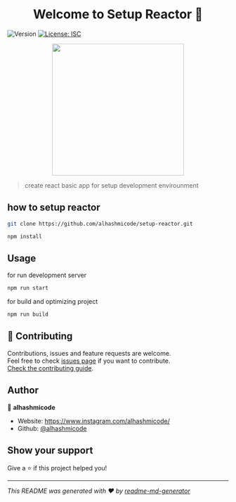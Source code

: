 <h1 align="center">Welcome to Setup Reactor 👋</h1>
<p>
  <img alt="Version" src="https://img.shields.io/badge/version-1.0.0-blue.svg?cacheSeconds=2592000" />
  <a href="#" target="_blank">
    <img alt="License: ISC" src="https://img.shields.io/badge/License-ISC-yellow.svg"/>
  </a>
</p>
<p align="center">
  <img src="https://user-images.githubusercontent.com/75932477/125410541-074a2580-e3ce-11eb-96c6-93d3444ebc63.png"  width="fit-contnet" height="300">  
</p>


> create react basic app for setup development envirounment 

## how to setup reactor 

```sh
git clone https://github.com/alhashmicode/setup-reactor.git

npm install 

```

## Usage
for run development server 
```sh
npm run start
```
for build and optimizing project
```sh
npm run build
```
## 🤝 Contributing

Contributions, issues and feature requests are welcome.<br />
Feel free to check [issues page](https://github.com/alhashmicode/setup-reactor/issues) if you want to contribute.<br />
[Check the contributing guide](./CONTRIBUTING.md).<br />


## Author

👤 **alhashmicode**

* Website: https://www.instagram.com/alhashmicode/
* Github: [@alhashmicode](https://github.com/alhashmicode)

## Show your support

Give a ⭐️ if this project helped you!

***
_This README was generated with ❤️ by [readme-md-generator](https://github.com/kefranabg/readme-md-generator)_
